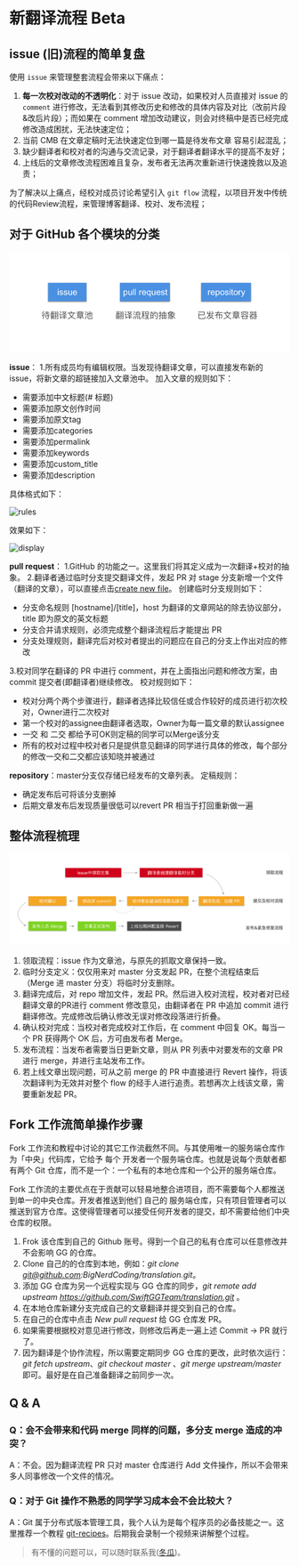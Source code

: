 # 新翻译流程 Beta

## issue (旧)流程的简单复盘

使用 `issue` 来管理整套流程会带来以下痛点：

1. **每一次校对改动的不透明化**：对于 issue 改动，如果校对人员直接对 issue 的 `comment` 进行修改，无法看到其修改历史和修改的具体内容及对比（改前片段&改后片段）；而如果在 comment 增加改动建议，则会对终稿中是否已经完成修改造成困扰，无法快速定位；
2. 当前 CMB 在文章定稿时无法快速定位到哪一篇是待发布文章 容易引起混乱；
3. 缺少翻译者和校对者的沟通与交流记录，对于翻译者翻译水平的提高不友好；
4. 上线后的文章修改流程困难且复杂，发布者无法再次重新进行快速挽救以及追责；

为了解决以上痛点，经校对成员讨论希望引入 `git flow` 流程，以项目开发中传统的代码Review流程，来管理博客翻译、校对、发布流程；

## 对于 GitHub 各个模块的分类

![Apple TV](image/15321387057664/Apple%20TV.png)

**issue**：
1.所有成员均有编辑权限。当发现待翻译文章，可以直接发布新的issue，将新文章的超链接加入文章池中。
加入文章的规则如下：
- 需要添加中文标题(# 标题)
- 需要添加原文创作时间
- 需要添加原文tag
- 需要添加categories
- 需要添加permalink
- 需要添加keywords 
- 需要添加custom_title 
- 需要添加description

具体格式如下：

![rules](http://pb48jwobd.bkt.clouddn.com/Screen%20Shot%202018-07-21%20at%2012.21.55.png)

效果如下：

![display](http://pb48jwobd.bkt.clouddn.com/Screen%20Shot%202018-07-21%20at%2012.21.55.png)

**pull request**：
1.GitHub 的功能之一。这里我们将其定义成为一次翻译+校对的抽象。
2.翻译者通过临时分支提交翻译文件，发起 PR 对 stage 分支新增一个文件（翻译的文章），可以直接点击[create new file](https://github.com/SwiftGGTeam/GGHexo/new/stage/src)。
创建临时分支规则如下：
- 分支命名规则 [hostname]/[title]，host 为翻译的文章网站的除去协议部分，title 即为原文的英文标题
- 分支合并请求规则，必须完成整个翻译流程后才能提出 PR
- 分支处理规则，翻译完后对校对者提出的问题应在自己的分支上作出对应的修改

3.校对同学在翻译的 PR 中进行 comment，并在上面指出问题和修改方案，由 commit 提交者(即翻译者)继续修改。
校对规则如下：
- 校对分两个两个步骤进行，翻译者选择比较信任或合作较好的成员进行初次校对，Owner进行二次校对
- 第一个校对的assignee由翻译者选取，Owner为每一篇文章的默认assignee
- 一交 和 二交 都给予可OK则定稿的同学可以Merge该分支
- 所有的校对过程中校对者只是提供意见翻译的同学进行具体的修改，每个部分的修改一交和二交都应该知晓并被通过 

**repository**：master分支仅存储已经发布的文章列表。
定稿规则：
- 确定发布后可将该分支删掉
- 后期文章发布后发现质量很低可以revert PR 相当于打回重新做一遍

## 整体流程梳理

![流程](image/15321387057664/%E6%B5%81%E7%A8%8B.png)

1. 领取流程：issue 作为文章池，与原先的抓取文章保持一致。
2. 临时分支定义：仅仅用来对 master 分支发起 PR，在整个流程结束后（Merge 进 master 分支）将临时分支删除。
3. 翻译完成后，对 repo 增加文件，发起 PR。然后进入校对流程，校对者对已经翻译文章的PR进行 comment 修改意见，由翻译者在 PR 中追加 commit 进行翻译修改。完成修改后确认修改无误对修改段落进行折叠。
4. 确认校对完成：当校对者完成校对工作后，在 comment 中回复 OK。每当一个 PR 获得两个 OK 后，方可由发布者 Merge。
5. 发布流程：当发布者需要当日更新文章，则从 PR 列表中对要发布的文章 PR 进行 merge，并进行主站发布工作。
6. 若上线文章出现问题，可从之前 merge 的 PR 中直接进行 Revert 操作，将该次翻译判为无效并对整个 flow 的经手人进行追责。若想再次上线该文章，需要重新发起 PR。


## Fork 工作流简单操作步骤

Fork 工作流和教程中讨论的其它工作流截然不同。与其使用唯一的服务端仓库作为「中央」代码库，它给予 每个 开发者一个服务端仓库。也就是说每个贡献者都有两个 Git 仓库，而不是一个：一个私有的本地仓库和一个公开的服务端仓库。

Fork 工作流的主要优点在于贡献可以轻易地整合进项目，而不需要每个人都推送到单一的中央仓库。开发者推送到他们 自己的 服务端仓库，只有项目管理者可以推送到官方仓库。这使得管理者可以接受任何开发者的提交，却不需要给他们中央仓库的权限。

1. Frok 该仓库到自己的 Github 账号。得到一个自己的私有仓库可以任意修改并不会影响 GG 的仓库。
2. Clone 自己的的仓库到本地，例如：*git clone git@github.com:BigNerdCoding/translation.git*。
3. 添加 GG 仓库为另一个远程实现与 GG 仓库的同步，*git remote add upstream https://github.com/SwiftGGTeam/translation.git* 。
4. 在本地仓库新建分支完成自己的文章翻译并提交到自己的仓库。
5. 在自己的仓库中点击 *New pull request* 给 GG 仓库发 PR。
6. 如果需要根据校对意见进行修改，则修改后再走一遍上述 Commit -> PR 就行了。
7. 因为翻译是个协作流程，所以需要定期同步 GG 仓库的更改，此时依次运行：*git fetch upstream*、*git checkout master* 、*git merge upstream/master* 即可。最好是在自己准备翻译之前同步一次。

## Q & A

### Q：会不会带来和代码 merge 同样的问题，多分支 merge 造成的冲突？

A：不会。因为翻译流程 PR 只对 master 仓库进行 Add 文件操作，所以不会带来多人同事修改一个文件的情况。

### Q：对于 Git 操作不熟悉的同学学习成本会不会比较大？

A：Git 属于分布式版本管理工具，我个人认为是每个程序员的必备技能之一。这里推荐一个教程 [git-recipes](https://github.com/geeeeeeeeek/git-recipes)。后期我会录制一个视频来讲解整个过程。

> 有不懂的问题可以，可以随时联系我([冬瓜](https://github.com/Desgard))。
